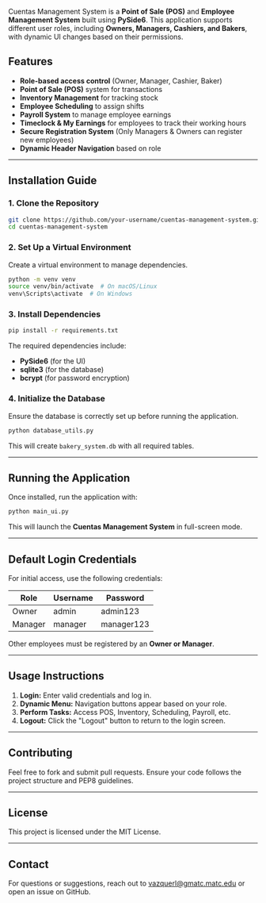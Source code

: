 Cuentas Management System is a **Point of Sale (POS)** and **Employee Management System** built using **PySide6**. This application supports different user roles, including **Owners, Managers, Cashiers, and Bakers**, with dynamic UI changes based on their permissions.

## Features

- **Role-based access control** (Owner, Manager, Cashier, Baker)
- **Point of Sale (POS)** system for transactions
- **Inventory Management** for tracking stock
- **Employee Scheduling** to assign shifts
- **Payroll System** to manage employee earnings
- **Timeclock & My Earnings** for employees to track their working hours
- **Secure Registration System** (Only Managers & Owners can register new employees)
- **Dynamic Header Navigation** based on role

---

## Installation Guide

### 1. Clone the Repository

```bash
git clone https://github.com/your-username/cuentas-management-system.git
cd cuentas-management-system
```

### 2. Set Up a Virtual Environment

Create a virtual environment to manage dependencies.

```bash
python -m venv venv
source venv/bin/activate  # On macOS/Linux
venv\Scripts\activate  # On Windows
```

### 3. Install Dependencies

```bash
pip install -r requirements.txt
```

The required dependencies include:

- **PySide6** (for the UI)
- **sqlite3** (for the database)
- **bcrypt** (for password encryption)

### 4. Initialize the Database

Ensure the database is correctly set up before running the application.

```bash
python database_utils.py
```

This will create `bakery_system.db` with all required tables.

---

## Running the Application

Once installed, run the application with:

```bash
python main_ui.py
```

This will launch the **Cuentas Management System** in full-screen mode.

---

## Default Login Credentials

For initial access, use the following credentials:

| Role    | Username | Password  |
|---------|---------|-----------|
| Owner   | admin   | admin123  |
| Manager | manager | manager123 |

Other employees must be registered by an **Owner or Manager**.

---

## Usage Instructions

1. **Login:** Enter valid credentials and log in.
2. **Dynamic Menu:** Navigation buttons appear based on your role.
3. **Perform Tasks:** Access POS, Inventory, Scheduling, Payroll, etc.
4. **Logout:** Click the "Logout" button to return to the login screen.

---

## Contributing

Feel free to fork and submit pull requests. Ensure your code follows the project structure and PEP8 guidelines.

---

## License

This project is licensed under the MIT License.

---

## Contact

For questions or suggestions, reach out to vazquerl@gmatc.matc.edu or open an issue on GitHub.



